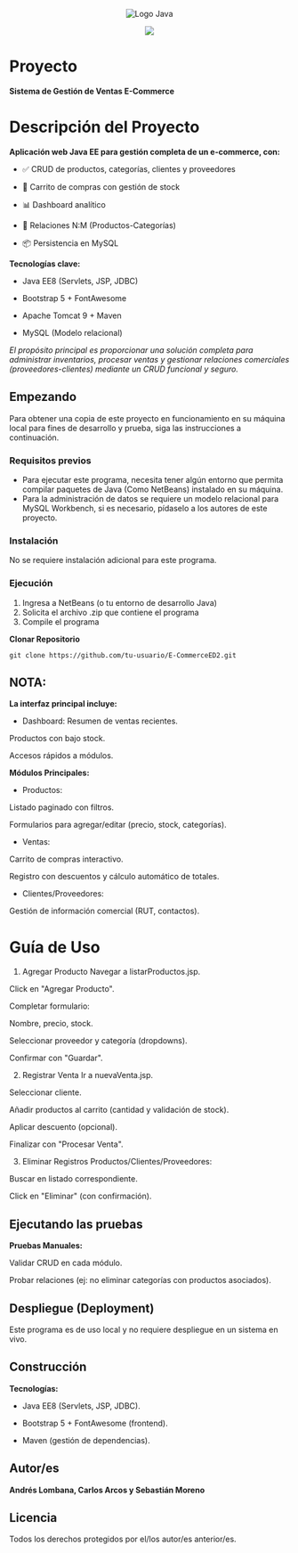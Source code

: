 <p align="center">
    <img src="https://images.icon-icons.com/2415/PNG/512/java_plain_wordmark_logo_icon_146457.png" alt="Logo Java">
</p>

<p align="center">
    <img src="https://img.shields.io/badge/GitHub-%23121011.svg?style=for-the-badge&logo=github&logoColor=white">
</p>

# Proyecto

**Sistema de Gestión de Ventas E-Commerce**

# Descripción del Proyecto

**Aplicación web Java EE para gestión completa de un e-commerce, con:**

* ✅ CRUD de productos, categorías, clientes y proveedores

* 🛒 Carrito de compras con gestión de stock

* 📊 Dashboard analítico

* 🔄 Relaciones N:M (Productos-Categorías)

* 📦 Persistencia en MySQL

**Tecnologías clave:**

* Java EE8 (Servlets, JSP, JDBC)

* Bootstrap 5 + FontAwesome

* Apache Tomcat 9 + Maven

* MySQL (Modelo relacional)

*El propósito principal es proporcionar una solución completa para administrar inventarios, procesar ventas y gestionar relaciones comerciales (proveedores-clientes) mediante un CRUD funcional y seguro.*

## Empezando

Para obtener una copia de este proyecto en funcionamiento en su máquina local para fines de desarrollo y prueba, siga las instrucciones a continuación.

### Requisitos previos

* Para ejecutar este programa, necesita tener algún entorno que permita compilar paquetes de Java (Como NetBeans) instalado en su máquina.
* Para la administración de datos se requiere un modelo relacional para MySQL Workbench, si es necesario, pídaselo a los autores de este proyecto.

### Instalación

No se requiere instalación adicional para este programa.

### Ejecución

1. Ingresa a NetBeans (o tu entorno de desarrollo Java)
2. Solicita el archivo .zip que contiene el programa
3. Compile el programa

**Clonar Repositorio**

```
git clone https://github.com/tu-usuario/E-CommerceED2.git
```

## NOTA:
**La interfaz principal incluye:**

* Dashboard:
Resumen de ventas recientes.

Productos con bajo stock.

Accesos rápidos a módulos.


**Módulos Principales:**

* Productos:

Listado paginado con filtros.

Formularios para agregar/editar (precio, stock, categorías).

* Ventas:

Carrito de compras interactivo.

Registro con descuentos y cálculo automático de totales.

* Clientes/Proveedores:

Gestión de información comercial (RUT, contactos).

# Guía de Uso
1. Agregar Producto
Navegar a listarProductos.jsp.

Click en "Agregar Producto".

Completar formulario:

Nombre, precio, stock.

Seleccionar proveedor y categoría (dropdowns).

Confirmar con "Guardar".

2. Registrar Venta
Ir a nuevaVenta.jsp.

Seleccionar cliente.

Añadir productos al carrito (cantidad y validación de stock).

Aplicar descuento (opcional).

Finalizar con "Procesar Venta".

3. Eliminar Registros
Productos/Clientes/Proveedores:

Buscar en listado correspondiente.

Click en "Eliminar" (con confirmación).

## Ejecutando las pruebas

**Pruebas Manuales:**

Validar CRUD en cada módulo.

Probar relaciones (ej: no eliminar categorías con productos asociados).

## Despliegue (Deployment)

Este programa es de uso local y no requiere despliegue en un sistema en vivo.

## Construcción

**Tecnologías:**

* Java EE8 (Servlets, JSP, JDBC).

* Bootstrap 5 + FontAwesome (frontend).

* Maven (gestión de dependencias).
## Autor/es

**Andrés Lombana, Carlos Arcos y Sebastián Moreno** 

## Licencia

Todos los derechos protegidos por el/los autor/es anterior/es.
